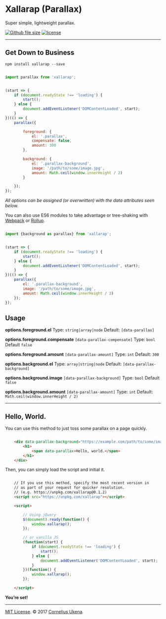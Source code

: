 # Xallarap (Parallax)

Super simple, lightweight parallax.

[![Github file size](https://img.shields.io/github/size/corneliusio/xallarap/dist/parallax.min.js.svg?style=flat-square)]() [![license](https://img.shields.io/github/license/corneliusio/xallarap.svg?style=flat-square)](https://github.com/corneliusio/xallarap/blob/master/LICENSE)

---

## Get Down to Business

`npm install xallarap --save`

```js

import parallax from 'xallarap';


(start => {
    if (document.readyState !== 'loading') {
        start();
    } else {
        document.addEventListener('DOMContentLoaded', start);
    }
})(() => {
    parallax({

        foreground: {
            el: '.parallax',
            compensate: false,
            amount: 300
        },

        background: {
            el: '.parallax-background',
            image: '/path/to/some/image.jpg',
            amount: Math.ceil(window.innerHeight / 2)
        }

    });
});

```

*All options can be assigned (or overwritten) with the data attributes seen below.*

You can also use ES6 modules to take advantage or tree-shaking with [Webpack](https://webpack.js.org) or [Rollup](https://rollupjs.org).

```js

import {background as parallax} from 'xallarap';


(start => {
    if (document.readyState !== 'loading') {
        start();
    } else {
        document.addEventListener('DOMContentLoaded', start);
    }
})(() => {
    parallax({
        el: '.parallax-background',
        image: '/path/to/some/image.jpg',
        amount: Math.ceil(window.innerHeight / 2)
    });
});

```


## Usage

**options.foreground.el**
Type: `string|array|node` Default: `[data-parallax]`

**options.foreground.compensate** `[data-parallax-compensate]`
Type: `bool` Default `false`

**options.foreground.amount** `[data-parallax-amount]`
Type: `int` Default: `300`

**options.background.el**
Type: `array|string|node` Default: `[data-parallax-background]`

**options.background.image** `[data-parallax-background]`
Type: `bool` Default `false`

**options.background.amount** `[data-parallax-amount]`
Type: `int` Default: `Math.ceil(window.innerHeight / 2)`

---

## Hello, World.
You can use this method to just toss some parallax on a page quickly.

```html

    <div data-parallax-background="https://example.com/path/to/some/image.jpg">
        <h1>
            <span data-parallax>Hello, world.</span>
        </h1>
    </div>

```

Then, you can simply load the script and initial it.

```html

    // If you use this method, specify the most recent version in
    // as part of your request for quicker resolution.
    // (e.g. https://unpkg.com/xallarap@0.1.2)
    <script src="https://unpkg.com/xallarap"></script>

    <script>

        // Using jQuery
        $(document).ready(function() {
            window.xallarap();
        });

        // or vanilla JS
        (function(start) {
            if (document.readyState !== 'loading') {
                start();
            } else {
                document.addEventListener('DOMContentLoaded', start);
            }
        })(function() {
            window.xallarap();
        });

    </script>

```

**You’re set!**

---

[MIT License](LICENSE.md). © 2017 [Cornelius Ukena](https://cornelius.io).
